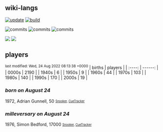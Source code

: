 ## wiki-langs
[![update](https://github.com/dreamerminsk/wiki-langs/actions/workflows/update-tables.yml/badge.svg)](https://github.com/dreamerminsk/wiki-langs/actions/workflows/update-tables.yml)
[![build](https://github.com/dreamerminsk/wiki-langs/actions/workflows/build.yml/badge.svg)](https://github.com/dreamerminsk/wiki-langs/actions/workflows/build.yml)

![commits](https://img.shields.io/github/commit-activity/y/dreamerminsk/wiki-langs)
![commits](https://img.shields.io/github/commit-activity/m/dreamerminsk/wiki-langs)
![commits](https://img.shields.io/github/commit-activity/w/dreamerminsk/wiki-langs)

![](https://img.shields.io/github/languages/code-size/dreamerminsk/wiki-langs)
![](https://img.shields.io/github/repo-size/dreamerminsk/wiki-langs)

## players
<sup>last modified: Wed, 24 Aug 2022 08:13:38 +0000</sup>
| births | players |
| :----: | ------: |
| 0000s | 2190 |
| 1940s | 6 |
| 1950s | 9 |
| 1960s | 44 |
| 1970s | 103 |
| 1980s | 140 |
| 1990s | 170 |
| 2000s | 19 |

### ***born on August 24***
1972, Adrian Gunnell, 50 <sub><sup>[Snooker](http://www.snooker.org/res/index.asp?player=55), [CueTracker](http://cuetracker.net/Players/adrian-gunnell/)</sup></sub>


### ***milleversary on August 24***
1976, Simon Bedford, 17000 <sub><sup>[Snooker](http://www.snooker.org/res/index.asp?player=119), [CueTracker](http://cuetracker.net/Players/simon-bedford/)</sup></sub>



